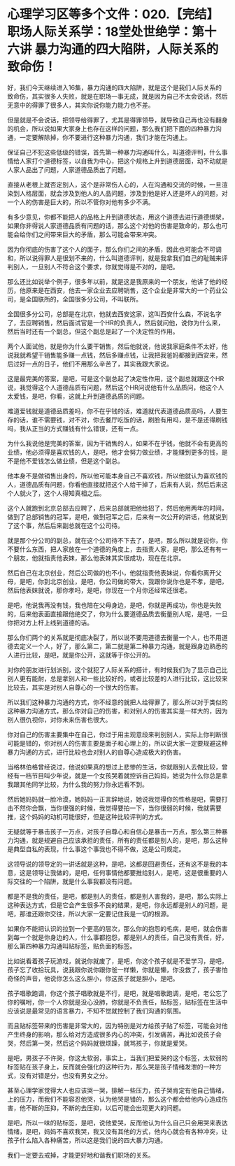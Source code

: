 # 心理学习区等多个文件：020.【完结】职场人际关系学：18堂处世绝学：第十六讲  暴力沟通的四大陷阱，人际关系的致命伤！

好，我们今天继续进入16集，暴力沟通的四大陷阱，就是这个是我们人际关系的致命伤，其实很多人失败，就是在职场一事无成，就是因为自己不太会说话，然后无意中的得罪了很多人，其实你说你能力能力也不差。

但是就是不会说话，把领导给得罪了，尤其是得罪领导，就导致自己再也没有翻身的机会，所以说如果大家身上也存在这样的问题，那么我们把下面的四种暴力沟通，一定要解除掉，你不要进行这种暴力沟通，我们才能在沟通上。

保证自己不犯这些低级的错误，首先第一种暴力沟通叫什么，叫道德评判，什么事情给人家打个道德标签，以自我为中心，把这个规格上升到道德层面，动不动就是人家人品出了问题，人家道德品质出了问题。

直接从老根上就否定别人，这个是非常伤人心的，人在沟通和交流的时候，一旦渲染到人格层面，就会涉及到他人的人品问题，涉及到他是好人还是坏人的问题，对一个人的伤害是巨大的，所以不管你对他有多少不满。

有多少意见，你都不能把人的品格上升到道德状态，用这个道德去进行道德绑架，如果你非得说人家道德品质有问题的话，那么这个对他的伤害是致命的，那么也可能会给你们之间带来巨大的矛盾，那么可能会带来冲突。

因为你彻底的伤害了这个人的面子，那么你们之间的矛盾，因此也可能会不可调和，所以说得罪人是很划不来的，什么叫道德评判，就是我拿我们自己的耻贼来评判别人，一旦别人不符合这个要求，你就觉得是不对的，是吧。

那么还比如说举个例子，很多年以前，就是这是我原来的一个朋友，他讲了他的经历，他原来是在西安，他去一家企业去应聘销售，这个企业是非常大的一个药业公司，是全国联所的，全国很多分公司，不叫联所。

全国很多分公司，总部是在北京，他就去西安这家，这叫西安什么森，不说名字了，去应聘销售，然后面试官是一个HR的负责人，然后就问他，说你为什么来，然后当时还有一个副总，但这个副总是起了一个决定性的作用。

两个人面试他，就是你为什么要干销售，然后他就说，他说我家庭条件不太好，他说我就希望干销售能多赚一点钱，然后多赚点钱，让我把我爸妈都接到西安来，然后过好一点的日子，他们不用那么辛苦了，其实我跟大家说。

这是最完美的答案，是吧，可是这个副总起了决定性作用，这个副总就跟这个HR说，我觉得这个人道德品质有问题，然后这个HR问说他有什么品质问，他这个人太爱钱，是吧，你看，这就上升到道德品质的问题。

难道爱钱就是道德品质差吗，你不在乎钱的话，难道就代表道德品质高吗，人要生存的话，谁不需要钱，对不对，你去餐厅吃饭的话，刷脸有用吗，是不是还得刷钱吗，我从正当的方式赚钱有什么错误，还有一点。

为什么我说他是完美的答案，因为干销售的人，如果不在乎钱，他就不会有更高的业绩，他必须得是喜欢钱的人，是吧，他才会努力做业绩，才能赚到更多的钱，是不是他不爱钱怎么做业绩，但是这个副总。

他本身不是做销售出身的，所以他可能本身自己不喜欢钱，所以他就认为喜欢钱的人，道德品质有问题，你看他直接就把这个人给干掉了，后来有人说，然后后来这个人就火了，这个人得知真相之后。

这个人就跑到北京总部去应聘了，后来总部就把他给招了，然后他用两年的时间，做到了总部销售的冠军，是吧，做到冠军之后，后来有一次公开的讲话，他就说到了这个事，然后后来副总就在这个公司待。

就是那个分公司的副总，就在这个公司待不下去了，是吧，那么所以就是说你，你不要什么东西，把人家放在一个道德的角度上，去指责人家，是吧，那么还有有一个朋友，他就指责他表妹，那么他表妹其实很成功，现在在北京。

然后自己在北京创业，然后公司做的也不小，他就指责他表妹说，你看你离开父母，是吧，你到北京创业，是吧，你公司做的带大，我跟你说你也是不孝，是吧，然后他表妹就说，那你孝吗，是吧，你现在一个月你还经常还很老。

是吧，他说我再没有钱，我也陪在父母身边，是吧，你就是再成功，你也是失败的，后来他表面直接跟他绝交了，你为什么要道德品质去衡量别人呢，是吧，一旦你把对方上杆上线到道德的话。

那么你们两个的关系就是彻底决裂了，所以说不要用道德去衡量一个人，也不用道德去定义一个人，好了，那么第二，第二就是第二种暴力沟通，就是跟身边熟悉的人进行比较，是吧，就是你公开，这就等于你公开的。

对你的朋友进行划派别，这个就犯了人际关系的搭计，有时候我们为了显示自己比别人更有能耐，总是拿别人和一些比较好的，或者比较差的人进行比较，这比较来比较去，其实是对别人自尊心的一个很大的伤害。

所以我们这种暴力沟通的方式，你不经意的就把人给得罪了，那么所以对于类似的这种暴力沟通方式，那么你对自己的伤害，和对别人的伤害其实是一样大的，因为别人很仇视你，对你未来伤害也很大。

你对自己的伤害主要集中在自己，你过于用主观意段来判别别人，实际上你判断很可能是错的，你对别人的伤害主要是面子和心理上的，所以说大家一定要规避这种暴力沟通的方式，进行比较也会对别人的自尊心造成极大的伤害。

当格林伯格曾经说过，他说如果真的想过上悲惨的生活，你就跟别人去做比较，曾经有一档节目叫少年说，就是一个女孩哭着就控诉自己妈妈，她说为什么你总是拿我跟其他同学比较，为什么我的努力你永远看不到。

然后她妈妈就一脸冷漠，她妈妈一正言辞地说，她说我觉得你的性格是吧，需要打击不然你会飘，当你很强的时候，我觉得要拍一下，当你很弱的时候，我就需要推，这个妈妈的动机可能很好，但是这种比较评判的方式。

无疑就等于暴击孩子一万点，对孩子自尊心和自信心是暴击一万点，那么第三种暴力沟通，就是规避自己应该承担的责任，所有的责任都是别人的，是吧，那么这种是典型自私的表现，什么事这个事我也不得不做，这是公司规定。

这领导说的领导定的一讲话就是这种，是吧，这都是回避责任，还有这不是我的本意，这是领导让我做的，是吧，任何事情他都要推给别人，是吧，这是很重要的人际交往的一个陷阱，就是什么事我都没有问题。

都是不是我的责任，是吧，都是别人的责任，都是别人害我的，是吧，那么实际上这种表达方式，但是它会产生很多不良的结果，是吧，你永远都是别人的问题，是吧，那谁还跟你交往，所以大家一定要记住我是一切的根源。

如果你不能把认识的拉到一个更高的层次，那么你的抱怨的毛病，是吧，就会伤害到每一个就是你身边的人，什么事都抱怨，都是别人的责任，自己没有责任，好，那么第四种暴力沟通叫贴标签，贴负面的标签。

比如说看着孩子玩游戏，就说你就废了，是吧，你这个孩子就是不爱学习，是吧，孩子忘了收拾玩具，说我跟你说你跟你爸一样懒，你就是懒，你没救了，孩子害怕奇怪的声音，他说你怎么这么胆小，你这孩子就是胆小，是吧。

孩子唱歌跑调，你这个孩子唱歌就是不行，是吧，就是唱歌跑调，是吧，老公忘了你的嘱咐，你一个人你就是没心没肺，你就是不负责任，贴标签，贴标签在生活中应该说是最常见的语言暴力，不知不觉就控制了我们沟通的氛围。

而且贴标签带来的伤害是非常大的，因为特别是对方给孩子贴了标签，可能会对他产生终身的影响，那么给对方造成很多内心的冲突，引发痛苦，再比如说孩子会哭，然后第一哭，然后这个妈妈就很烦躁，就骂孩子，你就是爱哭。

是吧，男孩子不许哭，你这太软弱，事实上，当我们把爱哭的这个标签，太软弱的标签贴在孩子身上，反而就会强化的这种行为，那么哭是孩子情绪发泄的一种方式，没有对错是分，也没有男女之分。

甚至心理学家觉得大人也应该哭一哭，排解一些压力，孩子哭肯定有他自己情绪，上的压力，而我们不能容忍他哭，认为他哭是错的，那么这个都会给他内心造成伤害，他不断的压抑，不断的去压抑，以后可能会出现更大的问题。

是吧，所以一味的贴标签，是吧，说他爱哭，反而他认为什么自己只会用哭来表达情绪，是吧，妈妈不喜欢我哭，我又没有其他的方式，他内心就会有各种冲突，让孩子什么陷入各种痛苦，所以这是我们说的四大暴力沟通。

我们一定要去戒掉，才能更好地和谐我们职场的关系。